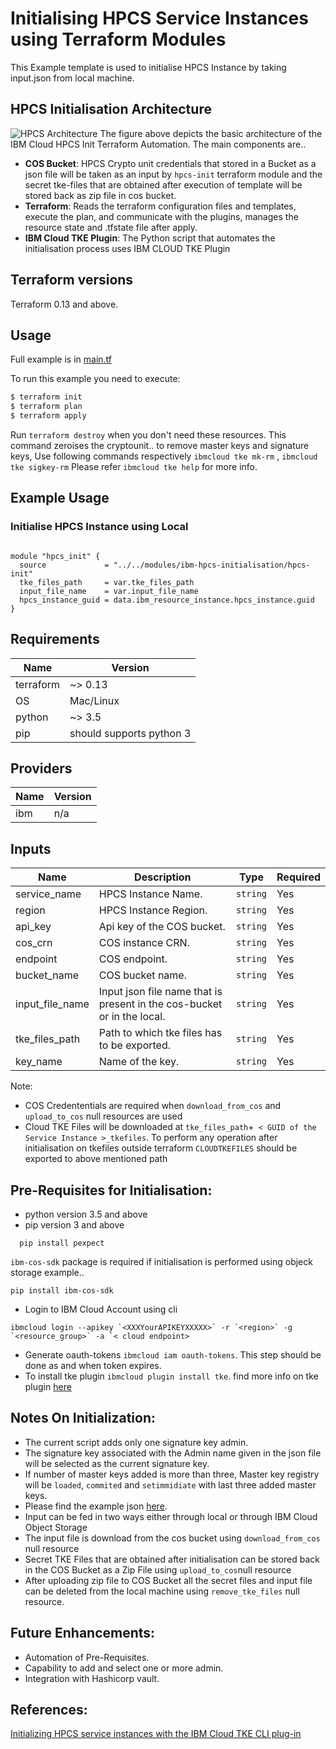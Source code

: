 # Initialising HPCS Service Instances using Terraform Modules

This Example template is used to initialise HPCS Instance by taking input.json from local machine.

## HPCS Initialisation Architecture

![HPCS Architecture](references/diagrams/architechture.png?raw=true)
The figure above depicts the basic architecture of the IBM Cloud HPCS Init Terraform Automation.
The main components are..

- **COS Bucket**: HPCS Crypto unit credentials that stored in a Bucket as a json file will be taken as an input by `hpcs-init` terraform module and the secret tke-files that are obtained after execution of template will be stored back as zip file in cos bucket.
- **Terraform**: Reads the terraform configuration files and templates, execute the plan, and communicate with the plugins, manages the resource state and .tfstate file after apply.
- **IBM Cloud TKE Plugin**: The Python script that automates the initialisation process uses IBM CLOUD TKE Plugin

## Terraform versions

Terraform 0.13 and above.

## Usage

Full example is in [main.tf](main.tf)

To run this example you need to execute:

```bash
$ terraform init
$ terraform plan
$ terraform apply
```

Run `terraform destroy` when you don't need these resources. This command zeroises the cryptounit.. to remove master keys and signature keys, Use following commands respectively `ibmcloud tke mk-rm` , `ibmcloud tke sigkey-rm`
Please refer `ibmcloud tke help` for more info.


## Example Usage

### Initialise HPCS Instance using Local

```hcl

module "hpcs_init" {
  source             = "../../modules/ibm-hpcs-initialisation/hpcs-init"
  tke_files_path     = var.tke_files_path
  input_file_name    = var.input_file_name
  hpcs_instance_guid = data.ibm_resource_instance.hpcs_instance.guid
}
```

<!-- BEGINNING OF PRE-COMMIT-TERRAFORM DOCS HOOK -->
## Requirements

| Name | Version |
|------|---------|
| terraform | ~> 0.13 |
| OS | Mac/Linux |
| python | ~> 3.5 |
| pip | should supports python 3 |

## Providers

| Name | Version |
|------|---------|
| ibm | n/a |

## Inputs

| Name              | Description                                                             | Type     | Required |
|-------------------|-------------------------------------------------------------------------|----------|----------|
| service_name      | HPCS Instance Name.                                                     | `string` | Yes      |
| region            | HPCS Instance Region.                                                   | `string` | Yes      |
| api_key           | Api key of the COS bucket.                                              | `string` | Yes      |
| cos_crn           | COS instance CRN.                                                       | `string` | Yes      |
| endpoint          | COS endpoint.                                                           | `string` | Yes      |
| bucket_name       | COS bucket name.                                                        | `string` | Yes      |
| input_file_name   | Input json file name that is present in the cos-bucket or in the local. | `string` | Yes      |
| tke_files_path    | Path to which tke files has to be exported.                             | `string` | Yes      |
| key\_name         | Name of the key.                                                        | `string` | Yes      |

Note:
* COS Credententials are required when `download_from_cos` and `upload_to_cos` null resources are used
* Cloud TKE Files will be downloaded at `tke_files_path`+` < GUID of the Service Instance >_tkefiles`. To perform any operation after initialisation on tkefiles outside terraform `CLOUDTKEFILES` should be exported to above mentioned path

## Pre-Requisites for Initialisation:
* python version 3.5 and above
* pip version 3 and above

``` hcl
  pip install pexpect
```
`ibm-cos-sdk` package is required if initialisation is performed using objeck storage example..
``` hcl
pip install ibm-cos-sdk
```
* Login to IBM Cloud Account using cli
```hcl
ibmcloud login --apikey `<XXXYourAPIKEYXXXXX>` -r `<region>` -g `<resource_group>` -a `< cloud endpoint>
```
* Generate oauth-tokens `ibmcloud iam oauth-tokens`. This step should be done as and when token expires.
* To install tke plugin `ibmcloud plugin install tke`. find more info on tke plugin [here](https://cloud.ibm.com/docs/hs-crypto?topic=hs-crypto-initialize-hsm#initialize-crypto-prerequisites)

## Notes On Initialization:
* The current script adds only one signature key admin.
* The signature key associated with the Admin name given in the json file will be selected as the current signature key.
* If number of master keys added is more than three, Master key registry will be `loaded`, `commited` and `setimmidiate` with last three added master keys.
* Please find the example json [here](references/input.json).
* Input can be fed in two ways either through local or through IBM Cloud Object Storage
* The input file is download from the cos bucket using `download_from_cos` null resource
* Secret TKE Files that are obtained after initialisation can be stored back in the COS Bucket as a Zip File using `upload_to_cos`null resource
* After uploading zip file to COS Bucket all the secret files and input file can be deleted from the local machine using `remove_tke_files` null resource.

## Future Enhancements:
* Automation of Pre-Requisites.
* Capability to add and select one or more admin.
* Integration with Hashicorp vault.

## References:
[Initializing  HPCS service instances with the IBM Cloud TKE CLI plug-in](https://cloud.ibm.com/docs/hs-crypto?topic=hs-crypto-initialize-hsm#load-master-keys)